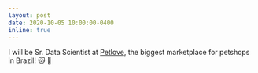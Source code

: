 ```yaml
---
layout: post
date: 2020-10-05 10:00:00-0400
inline: true
---
```


I will be Sr. Data Scientist at [Petlove](https://www.petlove.com.br/), the biggest marketplace for petshops in Brazil! :cat: :dog: